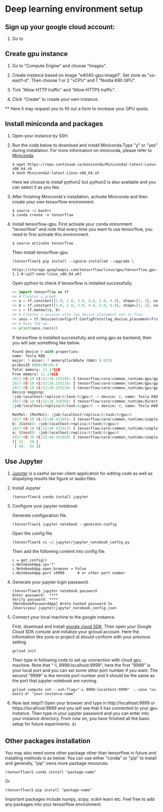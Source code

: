 # Deep learning environment setup

## Sign up your google cloud account:

1. Go to 


## Create gpu instance
1. Go to "Compute Engine" and choose "Images".


2. Create instance based on image "e4040-gpu-image1". Set zone as "us-east1-d". Then choose 1 or 2 "vCPU" and 1 "Nvidia K80 GPU". 

3. Tick "Allow HTTP traffic" and "Allow HTTPS traffic".

4. Click "Create" to create your own instance.

** Here it may request you to fill out a form to increase your GPU quota. 

## Install miniconda and packages
1. Open your instance by SSH.
2. Run the code below to download and install Miniconda.Type "y" or "yes" during installation. For more information on miniconda, please refer to [Miniconda](https://conda.io/docs/intro.html).

    ```{r, engine='bash', count_lines}
    $ wget https://repo.continuum.io/miniconda/Miniconda2-latest-Linux-x86_64.sh
    $ bash Miniconda2-latest-Linux-x86_64.sh
    ```
    Here we choose to install python2 but python3 is also available and you can select it as you like.
    

3. After finishing Miniconda's installation, activate Miniconda and then create your own tensorflow environment.

    ```{r, engine='bash', count_lines}
    $ source ~/.bashrc
    $ conda create -n tensorflow
    ```

4. Install tensorflow-gpu. First activate your conda enironment "tensorflow" and note that every time you want to use tensorflow, you need to first activate this environment. 

    ```{r, engine='bash', count_lines}
    $ source activate tensorflow
    ```

	Then install tensorflow-gpu.

    ```
    (tensorflow)$ pip install --ignore-installed --upgrade \
     https://storage.googleapis.com/tensorflow/linux/gpu/tensorflow_gpu-1.1.0-cp27-none-linux_x86_64.whl
    ```

	Open python to check if tensorflow is installed successfully.

    ```python
    >> import tensorflow as tf
    >> # Creates a graph.
    >> a = tf.constant([1.0, 2.0, 3.0, 4.0, 5.0, 6.0], shape=[2, 3], name='a')
    >> b = tf.constant([1.0, 2.0, 3.0, 4.0, 5.0, 6.0], shape=[3, 2], name='b')
    >> c = tf.matmul(a, b)
    >> # Creates a session with log_device_placement set to True.
    >> sess = tf.Session(config=tf.ConfigProto(log_device_placement=True))
    >> # Runs the op.
    >> print(sess.run(c)) 
	```

    If tensorflow is installed successfully and using gpu as backend, then you will see something like below.

    ```python
    Found device 0 with properties: 
    name: Tesla K80
    major: 3 minor: 7 memoryClockRate (GHz) 0.8235
    pciBusID 0000:00:04.0
    Total memory: 11.17GiB
    Free memory: 11.11GiB
    2017-05-19 01:52:26.255195: I tensorflow/core/common_runtime/gpu/gpu_device.cc:908] DMA: 0 
    2017-05-19 01:52:26.255216: I tensorflow/core/common_runtime/gpu/gpu_device.cc:918] 0:   Y 
    2017-05-19 01:52:26.255229: I tensorflow/core/common_runtime/gpu/gpu_device.cc:977] Creating TensorFlow device (/gpu:0) -> (device: 0, name: Tesla K80, pci bus id: 0000:00:04.0)
    Device mapping:
    /job:localhost/replica:0/task:0/gpu:0 -> device: 0, name: Tesla K80, pci bus id: 0000:00:04.0
    2017-05-19 01:52:26.320382: I tensorflow/core/common_runtime/direct_session.cc:257] Device mapping:
    /job:localhost/replica:0/task:0/gpu:0 -> device: 0, name: Tesla K80, pci bus id: 0000:00:04.0

    MatMul: (MatMul): /job:localhost/replica:0/task:0/gpu:0
    2017-05-19 01:52:40.431855: I tensorflow/core/common_runtime/simple_placer.cc:841] MatMul: (MatMul)/job:localhost/replica:0/task:0/gpu:0
    b: (Const): /job:localhost/replica:0/task:0/gpu:0
    2017-05-19 01:52:40.431913: I tensorflow/core/common_runtime/simple_placer.cc:841] b: (Const)/job:localhost/replica:0/task:0/gpu:0
    a: (Const): /job:localhost/replica:0/task:0/gpu:0
    2017-05-19 01:52:40.431929: I tensorflow/core/common_runtime/simple_placer.cc:841] a: (Const)/job:localhost/replica:0/task:0/gpu:0
    [[ 22.  28.]
     [ 49.  64.]]
    ```

## Use Jupyter
1. [Jupyter](http://jupyter-notebook-beginner-guide.readthedocs.io/en/latest/what_is_jupyter.html) is  a useful server-client application for editing code as well as dispalying results like figure or audio files.

2. Install Jupyter
    ```
    (tensorflow)$ conda install jupyter
    ```

3. Configure your jupyter notebook

	Generate configuration file.
    ```
    (tensorflow)$ jupyter notebook --generate-config
    ```

	Open the config file.
    ```
    (tensorflow)$ vi ~/.jupyter/jupyter_notebook_config.py
    ```

	Then add the following content into config file.
    ```
    c = get_config()
    c.NotebookApp.ip='*'
    c.NotebookApp.open_browser = False
    c.NotebookApp.port =9999      # or other port number
    ```

4. Generate your jupyter login password.

    ```
    (tensorflow)$ jupyter notebook password
    Enter password:  ****
    Verify password: ****
    [NotebookPasswordApp] Wrote hashed password to /Users/you/.jupyter/jupyter_notebook_config.json
    ```

5. Connect your local machine to the google instance.

    First, download and install [google cloud SDK](https://cloud.google.com/sdk/). Then open your Google Cloud SDK console and initialize your gcloud account. Here the information like zone or project id should conform  with your previous setting.

    ```
    gcloud init
    ```

    Then type in following code to set up connection with cloud gpu machine. Note that "-L 9999:localhost:9999", here the first "9999" is your local port and you can set some other port number if you want. The second "9999" is the remote port number and it should be the same as the port that jupyter notebook are running.   
    ```
    gcloud compute ssh --ssh-flag="-L 9999:localhost:9999"  --zone "us-east1-d" "your-instance-name"
    ```

6. Now last step!!! Open your browser and type in http://localhost:9999 or https://localhost:9999 and you will see that it has connected to your gpu instance. Then type in your jupyter password and you can enter into your instance directory. From now on, you have finished all the basic setup for future experiments.
:+1:

## Other packages installation

You may also need some other package other than tensorflow in future and installing methods is as below. You can use either "conda" or "pip" to install and generally, "pip" owns more package resources.

```
(tensorflow)$ conda install "package-name"
```

Or
```
(tensorflow)$ pip install "package-name"
```

Important packages include numpy, scipy, scikit-learn etc. Feel free to add any packages into your tensorflow environment.
